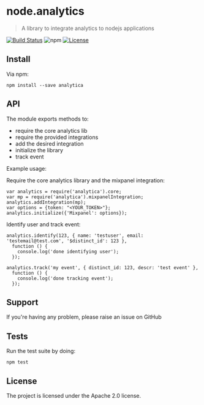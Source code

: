 # node.analytics

> A library to integrate analytics to nodejs applications

[![Build Status](https://travis-ci.org/izavits/node.analytics.svg?branch=master)](https://travis-ci.org/izavits/node.analytics)
![npm](https://badge.fury.io/js/analytica.svg)
[![License](https://img.shields.io/badge/License-Apache%202.0-blue.svg)](https://opensource.org/licenses/Apache-2.0)

## Install
Via npm:

```
npm install --save analytica
```

## API
The module exports methods to:
- require the core analytics lib
- require the provided integrations
- add the desired integration
- initialize the library
- track event

Example usage:

Require the core analytics library and the mixpanel integration:

```
var analytics = require('analytica').core;
var mp = require('analytica').mixpanelIntegration;
analytics.addIntegration(mp);
var options = {token: "<YOUR_TOKEN>"};
analytics.initialize({'Mixpanel': options});
```

Identify user and track event:

```
analytics.identify(123, { name: 'testuser', email: 'testemail@test.com', '$distinct_id': 123 },
  function () {
    console.log('done identifying user');
  });

analytics.track('my event', { distinct_id: 123, descr: 'test event' },
  function () {
    console.log('done tracking event');
  });
```

## Support
If you're having any problem, please raise an issue on GitHub

## Tests
Run the test suite by doing:

```
npm test
```

## License
The project is licensed under the Apache 2.0 license.
